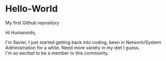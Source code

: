 # Hello-World
My first Github repository

Hi Humanoids,

I'm Xavier, I just started getting back into coding, been in Network/System Administration for a while.  Need more variety in my diet I guess.  
I'm so excited to be a member to this community.
